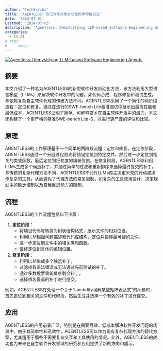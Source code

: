 ```yaml
---
author: 'TechScribe'
title: 'AGENTLESS：简化软件开发自动化的革命性方法'
date: '2024-07-01'
Lastmod: '2024-07-05'
description: 'Agentless: Demystifying LLM-based Software Engineering Agents'
categories:
  - CS.AI
# tags:
#   - emoji
---
```


[![Agentless: Demystifying LLM-based Software Engineering Agents](https://arxiv-research-1301205113.cos.ap-guangzhou.myqcloud.com/images/2407.01489v1.pdf_0.jpg)](https://arxiv.org/abs/2407.01489v1)

## 摘要

本文介绍了一种名为AGENTLESS的新型软件开发自动化方法，该方法利用大型语言模型（LLMs）来解决软件开发中的问题，如代码合成、程序修复和测试生成。与依赖复杂自主软件代理的传统方法不同，AGENTLESS采用了一个简化的两阶段流程：定位和修复。通过在流行的SWE-bench Lite基准测试中展示出最高性能和最低成本，AGENTLESS证明了简单、可解释技术在自主软件开发中的潜力。本文还构建了一个更严格的基准SWE-bench Lite-S，以进行更严谨的评估和比较。<!--more-->

## 原理

AGENTLESS的工作原理基于一个简单的两阶段流程：定位和修复。在定位阶段，AGENTLESS通过一个分层过程首先将错误定位到特定文件，然后进一步定位到相关的类或函数，最后定位到细粒度的编辑位置。在修复阶段，AGENTLESS利用LLMs生成多个候选补丁，并通过简单的过滤和重新排序来选择最终提交的补丁。与传统的复杂代理方法不同，AGENTLESS不允许LLMs自主决定未来的行动或操作复杂的工具，从而避免了代理方法的常见限制，如复杂的工具使用设计、决策规划中的缺乏控制以及自我反思能力的限制。

## 流程

AGENTLESS的工作流程包括以下步骤：
1. **定位阶段**：
   - 将项目代码库转换为树状结构格式，展示文件的相对位置。
   - 利用LLM根据问题描述和代码库结构，定位并排序最可疑的文件。
   - 进一步定位到文件中的相关类和函数。
   - 最终定位到具体的编辑位置。
2. **修复阶段**：
   - 利用LLM生成多个候选补丁。
   - 过滤掉有语法错误或无法通过先前测试的补丁。
   - 通过多数投票重新排序剩余补丁。
   - 选择排名最高的补丁进行提交。

例如，AGENTLESS在处理一个关于“Lambdify误解某些矩阵表达式”的问题时，首先定位到相关的文件和代码段，然后生成并选择一个有效的补丁进行提交。

## 应用

AGENTLESS的应用前景广泛，特别是在需要高效、低成本解决软件开发问题的场景中。由于其简单性和高效性，AGENTLESS可以作为现有复杂代理方法的替代方案，尤其适用于那些不需要复杂交互和工具使用的情况。此外，AGENTLESS的成功也为未来在自主软件开发领域的研究和应用提供了新的方向和启示。
